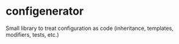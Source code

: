 # configenerator
Small library to treat configuration as code (inheritance, templates, modifiers, tests, etc.)
